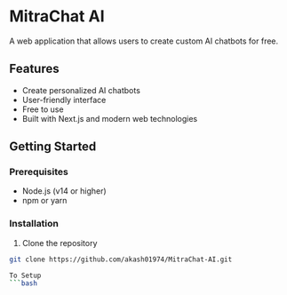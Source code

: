 # MitraChat AI

A web application that allows users to create custom AI chatbots for free.

## Features

- Create personalized AI chatbots
- User-friendly interface
- Free to use
- Built with Next.js and modern web technologies

## Getting Started

### Prerequisites

- Node.js (v14 or higher)
- npm or yarn

### Installation

1. Clone the repository
```bash
git clone https://github.com/akash01974/MitraChat-AI.git

To Setup 
```bash